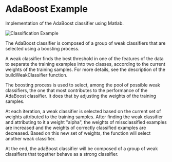 # AdaBoost Example

Implementation of the AdaBoost classifier using Matlab.

![Classification Example](https://github.com/gus-c-oliveira/AdaBoostExample/blob/master/Example%20Results.png)

The AdaBoost classifier is composed of a group of weak classifiers that are selected using a boosting process.

A weak classifier finds the best threshold in one of the features of the data to separate the training examples into two classes, according to the current weights of the training samples. For more details, see the description of the buildWeakClassifier function.

The boosting process is used to select, among the pool of possible weak classifiers, the one that most contributes to the performance of the AdaBoost classifier. It does that by adjusting the weights of the training samples.

At each iteration, a weak classifier is selected based on the current set of weights attributed to the training samples. After finding the weak classifier and attributing to it a weight "alpha", the weights of missclassified examples are increased and the weights of correctly classified examples are decreased. Based on this new set of weights, the function will select another weak classifier.

At the end, the adaBoost classifier will be composed of a group of weak classifiers that together behave as a strong classifier.
